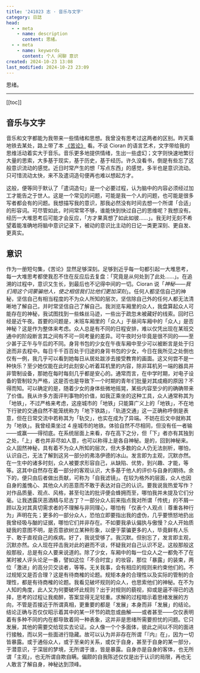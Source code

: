 ```yaml
---
title: '241023 志 · 音乐与文字'
category: 日誌
head:
  - - meta
    - name: description
      content: 思绪。
  - - meta
    - name: keywords
      content: 个人 闲聊 意识
created: 2024-10-23 13:08
last_modified: 2024-10-23 23:09
---
```


思绪。

---

[[toc]]

## 音乐与文字

音乐和文字都能为我带来一些情绪和思想。我曾没有思考过这两者的区别。昨天乘地铁去某处，路上带了本 [《苦论》](syllogismes_de_l'amertume.md) 看。不谈 Cioran 的语言艺术，文字带给我的思维活动着实大于音乐。音乐更多地提供情绪，生出一些虚幻；文字则快速地繁衍大量的思索，大多基于现实，基于历史，基于经历。许久没看书，倒是有些忘了这般意识流动的感觉。近日时常产生的想「写点东西」的感觉，多半也是意识流动。只可惜流动太快，来不及遣词造句便再也难以想起方才。

这般，便等同于默认了「遣词造句」是一个必要过程，认为脑中的内容必须经过加工才能告之于世人。这是一个常见的问题，可能是我一个人的问题，也可能是很多写者都会有的问题。我想描写我的意识，那我必然没有时间去想一个所谓「合适」的形容词。可尽管如此，时间常常不够，谁能快到快过自己的思维呢？我想没有。经历一大堆思考后可能才会反应，「方才果真想了如此如彼……」。我无时无刻不希望着能准确地将脑中意识记录下，被动的意识比主动的日记一类更深刻、更自发、更真实。

## 意识

作为一册短句集，《苦论》显然足够深刻。足够到近乎每一句都引起一大堆思考，每一大堆思考都使我忍不住在反应后去复盘：「究竟是从何处到了此处……」。在追溯的过程中，意识又生长，到最后也不记得中间的一切。Cioran 说「_神秘——我们用这个词蒙骗他人，使之相信我们比他们更加深刻_」。任何人都坚信自己的神秘，坚信自己有相当程度的不为众人所知的层次，坚信除自己外的任何人都无法清晰地了解自己，并时常坚信自己了解自己。我浏览车厢里的众人，我盘算起众人可能存在的神秘，我试图找到一些蛛丝马迹，一些出于疏忽未被藏好的线索。回时已经是近午夜。首要的问题是，末班车厢里的「众人」于昼间车厢中的「众人」是否神秘？这是作为整体来考虑。众人总是有不同的日程安排，难以仅凭出现在某班交通中的阶段断言其之间有不可一同考量的差异。可午夜时分毕竟是很不同的——至少甚于正午与午后的不同。身背书包的少女在午夜车厢中至少可以被断言是处于归途而非去程中。每日千千百百处于归途的身背书包的少女，今日在我所见之处倒也仅有一例，我几乎可以看到她每日从居处跋涉去接受教育的画面。这又何尝不是一种快乐？至少她仅能在此时此刻安心听着耳机里的内容，除非耳机另一端的器具并非管制设备，那她在每时每刻几乎都是安心的。通常而言，在中学时期，对电子设备的管制较为严格，这是否也是导致下一个时期的青年们批量对其成瘾的原因？不得而知。可以确定的是，随着少女的身体些微地摇晃，某些内容至少的的确确带来了价值。我从许多方面评判事物的价值，如我正乘坐的这种工具，众人通常称其为「地铁」，不过严格来考虑，这座城市的「地铁」只能算广义上的「地铁」，不在地下行驶的交通自然不能笼统称为「地下铁路」，「轨道交通」这一正确称呼倒是表意，但在日常交流中若称其为「轨交」，也实在成为了异端。不妨在后文中就称其为「地铁」。我曾经乘坐过 4 座城市的地铁。体验自然不尽相同，但没有任一者输——或赢——得彻底。在系统层面上来看，存在高下之分，但「下」者亦有其独到之处，「上」者也并非尽如人意，也可以称得上是各自神秘。是的，回到神秘来。众人固然神秘，具有着不为众人所知的层次，但大多数的众人仍无法剖析，哪怕，认识自己，无法了解到这另一部分的弗洛伊德的冰山。发言即为主观，沉默亦然。在一生中的诸多时刻，众人被要求形容自己，从缺陷、优势，到兴趣、才能，等等。这其中自然存在着一部分的客观认识，大多基于他人的评价与自身的期待。余下的，便只由后者做出贡献，可称为「自我滤镜」。在较为格外的层面，众人也因自身的羞愧心、其他众人的恶意而不敢于表达对自己的认识。要我说我热爱写作？对作品质量、观点、风格，甚至句法的批评便会蜂拥而至，哪怕我并未提及它们分毫。让我透露厌恶酒精与尼古丁？一部分众人前来指点我对所谓「传统」的不屑一顾以及对其真切需求者的不理解与非同理心，哪怕有「仅表个人观点｜尊重各种行为」声明在先；更多的一部分众人，恐怕立即要指出我的虚伪，几乎要愤怒地扔出我曾经吸与酗的证据，哪怕它们并非存在。不如要我承认偏执与傲慢？众人开始质疑我的意图不明，是否意欲树立某种形象，以便于蒙骗更多的人，毕竟鲜有人乐于、敢于直视自己的疾病。好了，我说受够了。我沉默。但别忘了，发言即主观，沉默亦然。众人现在抨击我对此的避而不谈，怀疑我对自己认识不足。这般那般这般那般，总是有众人要来说道的。除了少女，车厢中的每一位众人之一都免不了在某时被人评头论足一番，譬如这位「不合时宜」的妆容，那位「暴露」的装束，两位「激进」的高分贝交谈者，等等。无关我事，会有相应的规则来约束他们的。不过规矩又是否合理？这是有待商榷的论题。规矩本身的合理性以及实际的管制的合理性，都是有待商榷的论题。我看见破坏规则的众人，也思索他们的神秘。在不为人知的角度，此人又为何要破坏此规则？出于对规则的藐视，抑或是逼不得已的选择，思考的过程让我痴醉，答案显得无足轻重。求解的过程暗示着思绪发展的方向，不管是否接近于所谓真相，更重要的都是「发展」本身而非「发展」的结论。结论正确与否仅仅昭示着其中的某一环节的疏忽或曲解——或者甚至——仅仅表明着有多种不同的内在都导致着同一种表象，这并非是思绪所需要担忧的问题。它只发展，其他的需要交给现实去论证。众人像一个个多面体，彼此之间以不同的面进行接触，而以另一些面进行隐藏。故可以认为并非存在所谓「『内』在」，因为一切皆暴露。或于通俗众人，或于至亲的关系，或仅于自身，甚至于自身的某一部分，于潜意识，于深层的梦境，无所谓于谁，皆是暴露。自身亦是自身的客体，也无所谓「主观」，也无所谓自欺自瞒。偏颇的自我陈述仅仅是出于认识的局限，再也无人敢言了解自身，神秘达到顶峰。
